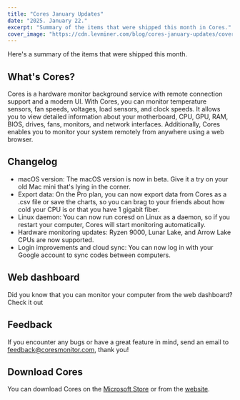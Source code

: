 ```yaml
---
title: "Cores January Updates"
date: "2025. January 22."
excerpt: "Summary of the items that were shipped this month in Cores."
cover_image: "https://cdn.levminer.com/blog/cores-january-updates/cover.webp"
---
```


Here's a summary of the items that were shipped this month.

## What's Cores?

Cores is a hardware monitor background service with remote connection support and a modern UI. With Cores, you can monitor temperature sensors, fan speeds, voltages, load sensors, and clock speeds. It allows you to view detailed information about your motherboard, CPU, GPU, RAM, BIOS, drives, fans, monitors, and network interfaces. Additionally, Cores enables you to monitor your system remotely from anywhere using a web browser.

## Changelog

-   macOS version: The macOS version is now in beta. Give it a try on your old Mac mini that's lying in the corner.
-   Export data: On the Pro plan, you can now export data from Cores as a .csv file or save the charts, so you can brag to your friends about how cold your CPU is or that you have 1 gigabit fiber.
-   Linux daemon: You can now run coresd on Linux as a daemon, so if you restart your computer, Cores will start monitoring automatically.
-   Hardware monitoring updates: Ryzen 9000, Lunar Lake, and Arrow Lake CPUs are now supported.
-   Login improvements and cloud sync: You can now log in with your Google account to sync codes between computers.

## Web dashboard

Did you know that you can monitor your computer from the web dashboard? Check it out

## Feedback

If you encounter any bugs or have a great feature in mind, send an email to feedback@coresmonitor.com, thank you!

## Download Cores

You can download Cores on the [Microsoft Store](https://link.levminer.com/cores-ms-store) or from the [website](https://www.coresmonitor.com/).
